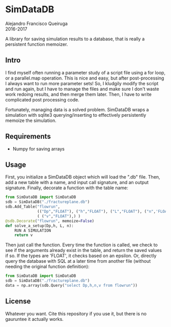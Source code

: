 SimDataDB
=======
Alejandro Francisco Queiruga  
2016-2017

A library for saving simulation results to a database, that is really a persistent function memoizer.

Intro
-----
I find myself often running a parameter study of a script file using a for loop, or a parallel.map operation. This is nice and easy, but after post-processing I always want to run more parameter sets! So, I kludgily modify the script and run again, but I have to manage the files and make sure I don't waste work redoing results, and then merge them later. Then, I have to write complicated post processing code.

Fortunately, managing data is a solved problem. SimDataDB wraps a simulation with sqlite3 querying/inserting to effectively persistently memoize the simulation.

Requirements
-----------

- Numpy for saving arrays

Usage
-------

First, you initialize a SimDataDB object which will load the ".db" file. Then, add a new table with a name,
and input call signature, and an output signature. Finally, decorate a function with the table name:
```Python
from SimDataDB import SimDataDB
sdb = SimDataDB("./fractureplane.db")
sdb.Add_Table("flowrun",
              (("Dp","FLOAT"), ("h","FLOAT"), ("L","FLOAT"), ("n",'FLOAT') ),
              ( ("v","FLOAT"),) )
@sdb.Decorate("flowrun", memoize=False)
def solve_a_setup(Dp,h, L, n):
    RUN A SIMULATION
	return v
```
Then just call the function. Every time the function is called, we check to see if the arguments
already exist in the table, and return the saved values if so. If the types are 'FLOAT', it checks
based on an epsilon. Or, directly query the database with SQL at a later time from another file 
(without needing the original function definition):
```Python
from SimDataDB import SimDataDB
sdb = SimDataDB("./fractureplane.db")
data = np.array(sdb.Query("select Dp,h,n,v from flowrun"))
```

License
--------

Whatever you want. Cite this repository if you use it, but there is no gauruntee it actually works.
